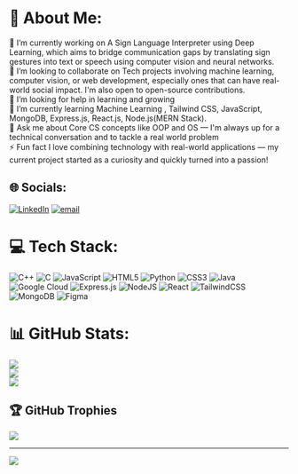 # 💫 About Me:
🔭 I’m currently working on A Sign Language Interpreter using Deep Learning, which aims to bridge communication gaps by translating sign gestures into text or speech using computer vision and neural networks.<br>👯 I’m looking to collaborate on  Tech projects involving machine learning, computer vision, or web development, especially ones that can have real-world social impact. I'm also open to open-source contributions.<br>🤝 I’m looking for help in learning and growing<br>🌱 I’m currently learning Machine Learning , Tailwind CSS, JavaScript, MongoDB, Express.js, React.js, Node.js(MERN Stack).<br>💬 Ask me about Core CS concepts like OOP and OS — I'm always up for a technical conversation and to tackle a real world problem<br>⚡ Fun fact I love combining technology with real-world applications — my current project started as a curiosity and quickly turned into a passion!


## 🌐 Socials:
[![LinkedIn](https://img.shields.io/badge/LinkedIn-%230077B5.svg?logo=linkedin&logoColor=white)](https://linkedin.com/in/https://www.linkedin.com/in/vaibhav-sharma-210698283/) [![email](https://img.shields.io/badge/Email-D14836?logo=gmail&logoColor=white)](mailto:Vaibhavsharma6060@gmail.com) 

# 💻 Tech Stack:
![C++](https://img.shields.io/badge/c++-%2300599C.svg?style=for-the-badge&logo=c%2B%2B&logoColor=white) ![C](https://img.shields.io/badge/c-%2300599C.svg?style=for-the-badge&logo=c&logoColor=white) ![JavaScript](https://img.shields.io/badge/javascript-%23323330.svg?style=for-the-badge&logo=javascript&logoColor=%23F7DF1E) ![HTML5](https://img.shields.io/badge/html5-%23E34F26.svg?style=for-the-badge&logo=html5&logoColor=white) ![Python](https://img.shields.io/badge/python-3670A0?style=for-the-badge&logo=python&logoColor=ffdd54) ![CSS3](https://img.shields.io/badge/css3-%231572B6.svg?style=for-the-badge&logo=css3&logoColor=white) ![Java](https://img.shields.io/badge/java-%23ED8B00.svg?style=for-the-badge&logo=openjdk&logoColor=white) ![Google Cloud](https://img.shields.io/badge/GoogleCloud-%234285F4.svg?style=for-the-badge&logo=google-cloud&logoColor=white) ![Express.js](https://img.shields.io/badge/express.js-%23404d59.svg?style=for-the-badge&logo=express&logoColor=%2361DAFB) ![NodeJS](https://img.shields.io/badge/node.js-6DA55F?style=for-the-badge&logo=node.js&logoColor=white) ![React](https://img.shields.io/badge/react-%2320232a.svg?style=for-the-badge&logo=react&logoColor=%2361DAFB) ![TailwindCSS](https://img.shields.io/badge/tailwindcss-%2338B2AC.svg?style=for-the-badge&logo=tailwind-css&logoColor=white) ![MongoDB](https://img.shields.io/badge/MongoDB-%234ea94b.svg?style=for-the-badge&logo=mongodb&logoColor=white) ![Figma](https://img.shields.io/badge/figma-%23F24E1E.svg?style=for-the-badge&logo=figma&logoColor=white)
# 📊 GitHub Stats:
![](https://github-readme-stats.vercel.app/api?username=Vaibhav6780&theme=dark&hide_border=false&include_all_commits=false&count_private=false)<br/>
![](https://nirzak-streak-stats.vercel.app/?user=Vaibhav6780&theme=dark&hide_border=false)<br/>
![](https://github-readme-stats.vercel.app/api/top-langs/?username=Vaibhav6780&theme=dark&hide_border=false&include_all_commits=false&count_private=false&layout=compact)

## 🏆 GitHub Trophies
![](https://github-profile-trophy.vercel.app/?username=Vaibhav6780&theme=radical&no-frame=false&no-bg=true&margin-w=4)

---
[![](https://visitcount.itsvg.in/api?id=Vaibhav6780&icon=0&color=1)](https://visitcount.itsvg.in)

<!-- Proudly created with GPRM ( https://gprm.itsvg.in ) -->